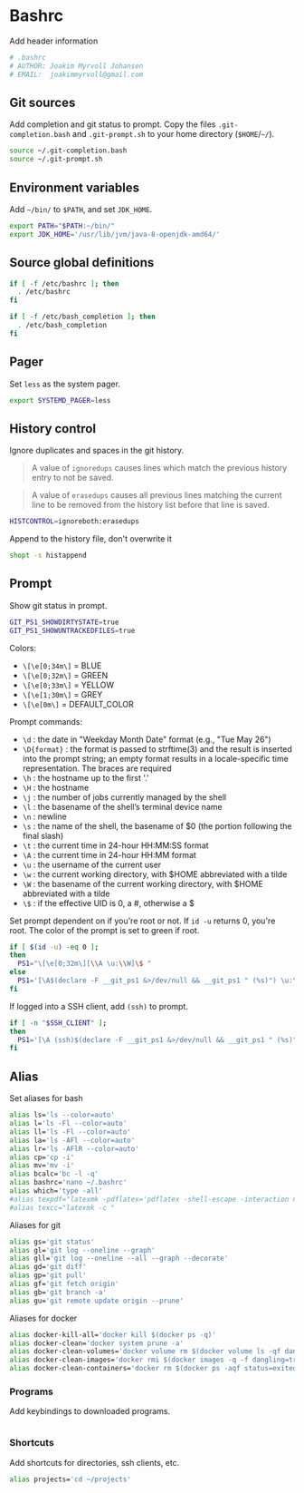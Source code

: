 # Bashrc
Add header information
```bash tangle:~/.bashrc
# .bashrc
# AUTHOR: Joakim Myrvoll Johansen
# EMAIL:  joakimmyrvoll@gmail.com
```

## Git sources
Add completion and git status to prompt. Copy the files `.git-completion.bash`
and `.git-prompt.sh` to your home directory (`$HOME`/`~/`).

```bash tangle:~/.bashrc
source ~/.git-completion.bash
source ~/.git-prompt.sh
```

## Environment variables
Add `~/bin/` to `$PATH`, and set `JDK_HOME`.

```bash tangle:~/.bashrc
export PATH="$PATH:~/bin/"
export JDK_HOME='/usr/lib/jvm/java-8-openjdk-amd64/'
```

## Source global definitions
```bash tangle:~/.bashrc
if [ -f /etc/bashrc ]; then
  . /etc/bashrc
fi

if [ -f /etc/bash_completion ]; then
  . /etc/bash_completion
fi
```

## Pager
Set `less` as the system pager.

```bash tangle:~/.bashrc
export SYSTEMD_PAGER=less
```

## History control
Ignore duplicates and spaces in the git history.

> A value of `ignoredups` causes lines which match the previous history entry 
> to not be saved.

> A value of `erasedups` causes all previous lines matching the current line 
> to be removed from the history list before that line is saved.

```bash tangle:~/.bashrc
HISTCONTROL=ignoreboth:erasedups
```

Append to the history file, don't overwrite it
```bash tangle:~/.bashrc
shopt -s histappend
```

## Prompt

Show git status in prompt.

```bash tangle:~/.bashrc
GIT_PS1_SHOWDIRTYSTATE=true
GIT_PS1_SHOWUNTRACKEDFILES=true
```

Colors:
* `\[\e[0;34m\]` = BLUE
* `\[\e[0;32m\]` = GREEN
* `\[\e[0;33m\]` = YELLOW
* `\[\e[1;30m\]` = GREY
* `\[\e[0m\]`    = DEFAULT_COLOR

Prompt commands:
* `\d` : the date in "Weekday Month Date" format (e.g., "Tue May 26")
* `\D{format}` : the format is passed to strftime(3) and the result is inserted into the prompt string; an empty format results in a locale-specific time representation. The braces are required
* `\h` : the hostname up to the first '.'
* `\H` : the hostname
* `\j` : the number of jobs currently managed by the shell
* `\l` : the basename of the shell’s terminal device name
* `\n` : newline
* `\s` : the name of the shell, the basename of $0 (the portion following the final slash)
* `\t` : the current time in 24-hour HH:MM:SS format
* `\A` : the current time in 24-hour HH:MM format
* `\u` : the username of the current user
* `\w` : the current working directory, with $HOME abbreviated with a tilde
* `\W` : the basename of the current working directory, with $HOME abbreviated with a tilde
* `\$` : if the effective UID is 0, a #, otherwise a $

Set prompt dependent on if you're root or not. If `id -u` returns 0, you're root.
The color of the prompt is set to green if root.

```bash tangle:~/.bashrc
if [ $(id -u) -eq 0 ];
then 
  PS1="\[\e[0;32m\][\\A \u:\\W]\$ "
else
  PS1='[\A$(declare -F __git_ps1 &>/dev/null && __git_ps1 " (%s)") \u:\W]\$ '
fi
```

If logged into a SSH client, add `(ssh)` to prompt.

```bash tangle:~/.bashrc
if [ -n "$SSH_CLIENT" ];
then
  PS1='[\A (ssh)$(declare -F __git_ps1 &>/dev/null && __git_ps1 " (%s)") \u:\W]\$ '
fi
```

## Alias
Set aliases for bash

```bash tangle:~/.bashrc
alias ls='ls --color=auto'
alias l='ls -Fl --color=auto'
alias ll='ls -Fl --color=auto'
alias la='ls -AFl --color=auto'
alias lr='ls -AFlR --color=auto'
alias cp='cp -i'
alias mv='mv -i'
alias bcalc='bc -l -q'
alias bashrc='nano ~/.bashrc'
alias which='type -all'
#alias texpdf="latexmk -pdflatex='pdflatex -shell-escape -interaction nonstopmode' -pdf -f "
#alias texcc="latexmk -c "
```

Aliases for git

```bash tangle:~/.bashrc
alias gs='git status'
alias gl='git log --oneline --graph'
alias gll='git log --oneline --all --graph --decorate'
alias gd='git diff'
alias gp='git pull'
alias gf='git fetch origin'
alias gb='git branch -a'
alias gu='git remote update origin --prune'
```

Aliases for docker

```bash tangle:~/.bashrc
alias docker-kill-all='docker kill $(docker ps -q)'
alias docker-clean='docker system prune -a'
alias docker-clean-volumes='docker volume rm $(docker volume ls -qf dangling=true)'
alias docker-clean-images='docker rmi $(docker images -q -f dangling=true)'
alias docker-clean-containers='docker rm $(docker ps -aqf status=exited)'
```

### Programs
Add keybindings to downloaded programs.

```bash tangle:~/.bashrc

```

### Shortcuts
Add shortcuts for directories, ssh clients, etc.

```bash tangle:~/.bashrc
alias projects='cd ~/projects'
```
